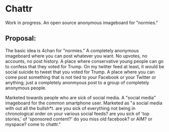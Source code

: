 # Chattr
Work in progress. An open source anonymous imageboard for "normies."

## Proposal:
The basic idea is 4chan for "normies." A completely anonymous imageboard where you can post whatever you want. No upvotes, no accounts, no post history. A place where conservative young people can go to confess that they voted for Trump. On my twitter feed at least, it would be social suicide to tweet that you voted for Trump. A place where you can come post something that is not tied to your Facebook or your Twitter or anything; just a completely anonmyous post to a group of completely anonymous people.

Marketed towards people who are sick of social media. A "social media" imageboard for the common smartphone user. Marketed as "a social media with out all the bullsh&ast;t. are you sick of everything not being in chronological order on your various social feeds? are you sick of 'top stories,' of 'sponsored content?' do you miss old facebook? or AIM? or myspace? come to chattr."
